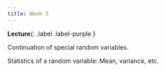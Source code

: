 ```yaml
---
title: Week 5
---
```


 **Lecture**{: .label .label-purple }

Continuation of special random variables.

Statistics of a random variable: Mean, variance, etc.
  <!-- **Syllabus**{: .label .label-yellow } [PDF](../assets/lectures/Syllabus.pdf) -->
